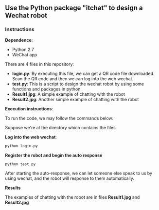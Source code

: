 ## Use the Python package "itchat" to design a Wechat robot
### Instructions
**Dependence**:  
- Python 2.7
- WeChat app

There are 4 files in this repository:
  - **login.py**: By executing this file, we can get a QR code file downloaded. Scan the QR code and then we can log into the web wechat.
  - **test.py**: This is a script to design the wechat robot by using some functions and packages in python.
  - **Result1.jpg**: A simple example of chatting with the robot
  - **Result2.jpg**: Another simple example of chatting with the robot

**Execution instructions**:

To run the code, we may follow the commands below:

Suppose we're at the directory which contains the files

**Log into the web wechat**:

```bash
python login.py
```
**Register the robot and begin the auto response**

```bash
python test.py
```
After starting the auto-response, we can let someone else speak to us by using wechat, and the robot will response to them automatically. 

**Results**

The examples of chatting with the robot are in files **Result1.jpg** and **Result2.jpg** 
 
